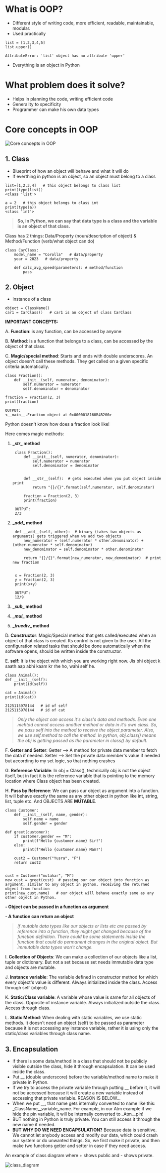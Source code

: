 # What is OOP?
- Different style of writing code, more efficient, readable, maintainable, modular. 
- Used practically
```
list = [1,2,3,4,5]
list.upper()

AttributeError: 'list' object has no attribute 'upper'

```
- Everything is an object in Python
  
# What problem does it solve?
- Helps in planning the code, writing efficient code
- Generality to specificity
- Programmer can make his own data types
# Core concepts in OOP
![Core concepts in OOP](OOP_concepts.png)

## 1. Class
- Blueprint of how an object will behave and what it will do
- If everthing in python is an object, so an object must belong to a class
```
list=[1,2,3,4]   # this object belongs to class list
print(type(list))
<class 'list'>

a = 2   # this object belongs to class int
print(type(a))
<class 'int'>
```
> **So, in Python, we can say that data type is a class and the variable is an object of that class.**

Class has 2 things: Data/Property (noun/description of object) & Method/Function (verb/what object can do)

```
class CarClass:
    model_name = "Corolla"   # data/property
    year = 2023   # data/property

    def calc_avg_speed(parameters): # method/function
        pass
```


## 2. Object
- Instance of a class
```
object = ClassName()
car1 = CarClass()   # car1 is an object of class CarClass
```

**IMPORTANT CONCEPTS:** 

A. **Function**: is any function, can be accessed by anyone  

B. **Method**: is a function that belongs to a class, can be accessed by the object of that class.

C. **Magic/special method**: Starts and ends with double underscores. An object doesn't call these methods. They get called on a given specific criteria automatically. 

    class Fraction():
        def __init__(self, numerator, denominator):
            self.numerator = numerator
            self.denominator = denominator

    fraction = Fraction(2, 3)
    print(fraction)
    
    OUTPUT:
    <__main__.Fraction object at 0x0000018160B4B200>

Python doesn't know how does a fraction look like!

Here comes magic methods:

1. **\__str__ method**

        class Fraction():
            def __init__(self, numerator, denominator):
                self.numerator = numerator
                self.denominator = denominator


            def __str__(self):  # gets executed when you put object inside print
                return "{}/{}".format(self.numerator, self.denominator)

            fraction = Fraction(2, 3)
            print(fraction)

        OUTPUT:
        2/3

2. **\__add__ method**

        def __add__(self, other):  # binary (takes two objects as arguments) gets triggered when we add two objects
            new_numerator = (self.numerator * other.denominator) + (other.numerator * self.denominator)
            new_denominator = self.denominator * other.denominator

            return "{}/{}".format(new_numerator, new_denominator)  # print new fraction


        x = Fraction(2, 3)
        y = Fraction(2, 3)
        print(x+y) 

        OUTPUT: 
        12/9

3. **\__sub__ method**
4. **\__mul__ method**
5. **\__truediv__ method**
    
D. **Constructor**: Magic/Special method that gets called/executed when an object of that class is created. Its control is not given to the user. All the configuration related tasks that should be done automatically when the software opens, should be written inside the constructor.

E. **self**: It is the object with which you are working right now. Jis bhi object k saath aap abhi kaam kr rhe ho, wahi self he. 

   
    class Animal():
    def __init__(self):
        print(id(self))

    cat = Animal()
    print(id(cat))

    2125115978144   # id of self
    2125115978144   # id of cat

> *Only the object can access it's class's data and methods. Even one mehtod cannot access another method or data in it's own class. So, we pass self into the method to receive the object parameter. Also, we use self.method to call the method. In python, obj.class() means the obj is getting passed as the parameter in class() by default.* 


F. **Getter and Setter**: Getter --> A method for private data member to fetch the data if needed. 
 Setter --> Set the private data member's value if needed but according to my set logic, so that nothing crashes

G. **Reference Variable**: In obj = Class(), technically obj is not the object itself, but in fact it is the reference variable that is pointing to the memory location where Class object has been created. 

H. **Pass by Reference**: We can pass our object as argument into a function. It will behave exactly the same as any other object in python like int, string, list, tuple etc. And OBJECTS ARE **MUTABLE**.

    class Customer:
        def __init__(self, name, gender):
            self.name = name
            self.gender = gender

    def greet(customer):
        if customer.gender == "M":
            print(f"Hello {customer.name} Sir!")
        else:
            print(f"Hello {customer.name} Mam!")

        cust2 = Customer("Yusra", "F")
        return cust2


    cust = Customer("mutahar", "M")
    new_cust = greet(cust)  # passing our our object into function as argument, similar to any object in python. receiving the returned object from function
    print(new_cust.name)   # our object will behave exactly same as any other object in Python.


**- Object can be passed in a function as argument**

**- A function can return an object**

> *If mutable data types like our objects or lists etc are passed by reference into a function, they might get changed because of the function definition. There could be some statements inside the function that could do permanent changes in the original object. But immutable data types won't change.*


I. **Collection of Objects**: We can make a collection of our objects like a list, tuple or dictionary. But not a set because set needs immutable data type and objects are mutable.

J. **Instance variable**: The variable defined in constructor method for which every object's value is different. Always initialized inside the class. Access through self (object)

K. **Static/Class variable**: A variable whose value is same for all objects of the class. Opposite of instance variable. Always initialized outside the class. Access through class.

L. **Static Method**: When dealing with static variables, we use static methods. It doesn't need an object (self) to be passed as parameter because it is not accessing any instance variable, rather it is using only the static/class variables through class name. 


## 3. Encapsulation
- If there is some data/method in a class that should not be publicly visible outside the class, hide it through encapsulation. It can be used inside the class.
- Put __ (double underscore) before the variable/method name to make it private in Python.
- If we try to access the private variable through putting __ before it, it will not be accessed because it will create a new variable instead of accessing that private variable. REASON IS BELOW...
- When we put __, that name gets internally converted to name like this: _ClassName__variable_name. For example, in our Atm example if we hide the pin variable, it will be internally converted to _Atm__pin!
- BUT nothing in Python is truly private. You can still access it through the new name if needed.
- **BUT WHY DO WE NEED ENCAPSULATION?** Because data is sensitive. We cannot let anybody access and modify our data, which could crash our system or do unwanted things. So, we first make it private, and then make two functions getter and setter in case if they need access. 

An example of class diagram where + shows public and - shows private.

![class_diagram](class_diagram.png)